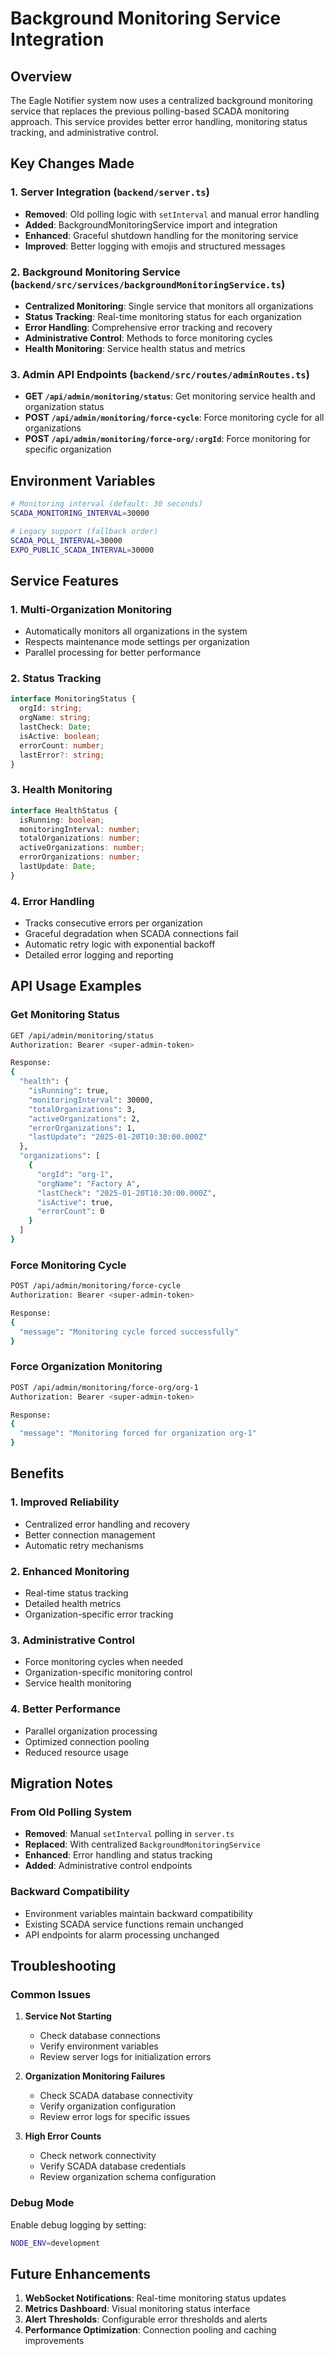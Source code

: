 # Background Monitoring Service Integration

## Overview
The Eagle Notifier system now uses a centralized background monitoring service that replaces the previous polling-based SCADA monitoring approach. This service provides better error handling, monitoring status tracking, and administrative control.

## Key Changes Made

### 1. Server Integration (`backend/server.ts`)
- **Removed**: Old polling logic with `setInterval` and manual error handling
- **Added**: BackgroundMonitoringService import and integration
- **Enhanced**: Graceful shutdown handling for the monitoring service
- **Improved**: Better logging with emojis and structured messages

### 2. Background Monitoring Service (`backend/src/services/backgroundMonitoringService.ts`)
- **Centralized Monitoring**: Single service that monitors all organizations
- **Status Tracking**: Real-time monitoring status for each organization
- **Error Handling**: Comprehensive error tracking and recovery
- **Administrative Control**: Methods to force monitoring cycles
- **Health Monitoring**: Service health status and metrics

### 3. Admin API Endpoints (`backend/src/routes/adminRoutes.ts`)
- **GET `/api/admin/monitoring/status`**: Get monitoring service health and organization status
- **POST `/api/admin/monitoring/force-cycle`**: Force monitoring cycle for all organizations
- **POST `/api/admin/monitoring/force-org/:orgId`**: Force monitoring for specific organization

## Environment Variables

```bash
# Monitoring interval (default: 30 seconds)
SCADA_MONITORING_INTERVAL=30000

# Legacy support (fallback order)
SCADA_POLL_INTERVAL=30000
EXPO_PUBLIC_SCADA_INTERVAL=30000
```

## Service Features

### 1. Multi-Organization Monitoring
- Automatically monitors all organizations in the system
- Respects maintenance mode settings per organization
- Parallel processing for better performance

### 2. Status Tracking
```typescript
interface MonitoringStatus {
  orgId: string;
  orgName: string;
  lastCheck: Date;
  isActive: boolean;
  errorCount: number;
  lastError?: string;
}
```

### 3. Health Monitoring
```typescript
interface HealthStatus {
  isRunning: boolean;
  monitoringInterval: number;
  totalOrganizations: number;
  activeOrganizations: number;
  errorOrganizations: number;
  lastUpdate: Date;
}
```

### 4. Error Handling
- Tracks consecutive errors per organization
- Graceful degradation when SCADA connections fail
- Automatic retry logic with exponential backoff
- Detailed error logging and reporting

## API Usage Examples

### Get Monitoring Status
```bash
GET /api/admin/monitoring/status
Authorization: Bearer <super-admin-token>

Response:
{
  "health": {
    "isRunning": true,
    "monitoringInterval": 30000,
    "totalOrganizations": 3,
    "activeOrganizations": 2,
    "errorOrganizations": 1,
    "lastUpdate": "2025-01-20T10:30:00.000Z"
  },
  "organizations": [
    {
      "orgId": "org-1",
      "orgName": "Factory A",
      "lastCheck": "2025-01-20T10:30:00.000Z",
      "isActive": true,
      "errorCount": 0
    }
  ]
}
```

### Force Monitoring Cycle
```bash
POST /api/admin/monitoring/force-cycle
Authorization: Bearer <super-admin-token>

Response:
{
  "message": "Monitoring cycle forced successfully"
}
```

### Force Organization Monitoring
```bash
POST /api/admin/monitoring/force-org/org-1
Authorization: Bearer <super-admin-token>

Response:
{
  "message": "Monitoring forced for organization org-1"
}
```

## Benefits

### 1. Improved Reliability
- Centralized error handling and recovery
- Better connection management
- Automatic retry mechanisms

### 2. Enhanced Monitoring
- Real-time status tracking
- Detailed health metrics
- Organization-specific error tracking

### 3. Administrative Control
- Force monitoring cycles when needed
- Organization-specific monitoring control
- Service health monitoring

### 4. Better Performance
- Parallel organization processing
- Optimized connection pooling
- Reduced resource usage

## Migration Notes

### From Old Polling System
- **Removed**: Manual `setInterval` polling in `server.ts`
- **Replaced**: With centralized `BackgroundMonitoringService`
- **Enhanced**: Error handling and status tracking
- **Added**: Administrative control endpoints

### Backward Compatibility
- Environment variables maintain backward compatibility
- Existing SCADA service functions remain unchanged
- API endpoints for alarm processing unchanged

## Troubleshooting

### Common Issues

1. **Service Not Starting**
   - Check database connections
   - Verify environment variables
   - Review server logs for initialization errors

2. **Organization Monitoring Failures**
   - Check SCADA database connectivity
   - Verify organization configuration
   - Review error logs for specific issues

3. **High Error Counts**
   - Check network connectivity
   - Verify SCADA database credentials
   - Review organization schema configuration

### Debug Mode
Enable debug logging by setting:
```bash
NODE_ENV=development
```

## Future Enhancements

1. **WebSocket Notifications**: Real-time monitoring status updates
2. **Metrics Dashboard**: Visual monitoring status interface
3. **Alert Thresholds**: Configurable error thresholds and alerts
4. **Performance Optimization**: Connection pooling and caching improvements 